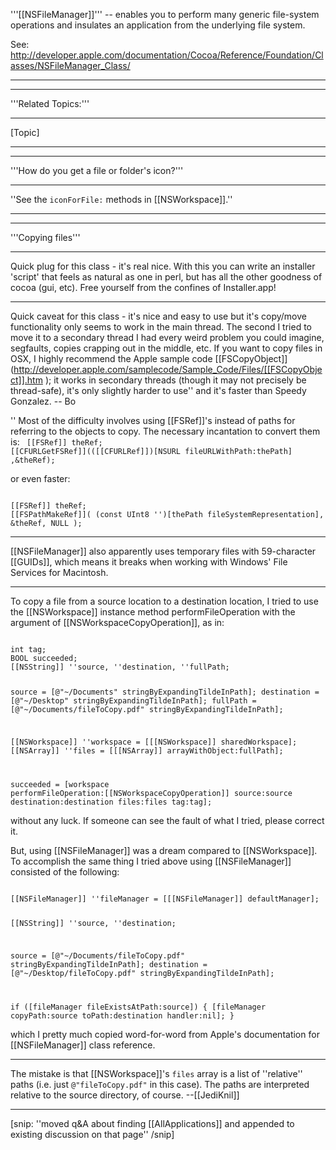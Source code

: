 '''[[NSFileManager]]''' -- enables you to perform many generic file-system operations and insulates an application from the underlying file system.

See: http://developer.apple.com/documentation/Cocoa/Reference/Foundation/Classes/NSFileManager_Class/

----

----
'''Related Topics:'''

----
[Topic]

----

----
'''How do you get a file or folder's icon?'''

----
''See the <code>iconForFile:</code> methods in [[NSWorkspace]].''

----

----
'''Copying files'''

----
Quick plug for this class - it's real nice.  With this you can write an installer 'script' that feels as natural as one in perl, but has all the other goodness of cocoa (gui, etc).  Free yourself from the confines of Installer.app!

----

Quick caveat for this class - it's nice and easy to use but it's copy/move functionality only seems to work in the main thread.  The second I tried to move it to a secondary thread I had every weird problem you could imagine, segfaults, copies crapping out in the middle, etc.  If you want to copy files in OSX, I highly recommend the Apple sample code [[FSCopyObject]] (http://developer.apple.com/samplecode/Sample_Code/Files/[[FSCopyObject]].htm ); it works in secondary threads (though it may not precisely be thread-safe), it's only slightly harder to use'' and it's faster than Speedy Gonzalez.  -- Bo

'' Most of the difficulty involves using [[FSRef]]'s instead of paths for referring to the objects to copy.  The necessary incantation to convert them is:
<code>
[[FSRef]] theRef;
[[CFURLGetFSRef]](([[CFURLRef]])[NSURL fileURLWithPath:thePath] ,&theRef);
</code>

or even faster:

<code>
[[FSRef]] theRef;
[[FSPathMakeRef]]( (const UInt8 '')[thePath fileSystemRepresentation], &theRef, NULL );
</code>

----

[[NSFileManager]] also apparently uses temporary files with 59-character [[GUIDs]], which means it breaks when working with Windows' File Services for Macintosh.

----
To copy a file from a source location to a destination location, I tried to use the [[NSWorkspace]] instance method performFileOperation with the argument of [[NSWorkspaceCopyOperation]], as in:

<code>
int tag;
BOOL succeeded;
[[NSString]] ''source, ''destination, ''fullPath;
	
source = [@"~/Documents" stringByExpandingTildeInPath];
destination = [@"~/Desktop" stringByExpandingTildeInPath];
fullPath = [@"~/Documents/fileToCopy.pdf" stringByExpandingTildeInPath];

[[NSWorkspace]] ''workspace = [[[NSWorkspace]] sharedWorkspace];
[[NSArray]] ''files = [[[NSArray]] arrayWithObject:fullPath];
	
succeeded  = [workspace performFileOperation:[[NSWorkspaceCopyOperation]]
                   source:source destination:destination
                   files:files 
                   tag:tag];
</code>

without any luck. If someone can see the fault of what I tried, please correct it.

But, using [[NSFileManager]] was a dream compared to [[NSWorkspace]]. To accomplish the same thing I tried above using [[NSFileManager]] consisted of the following:

<code>
[[NSFileManager]] ''fileManager = [[[NSFileManager]] defaultManager];

[[NSString]] ''source, ''destination;

source = [@"~/Documents/fileToCopy.pdf" stringByExpandingTildeInPath];
destination = [@"~/Desktop/fileToCopy.pdf" stringByExpandingTildeInPath];

if ([fileManager fileExistsAtPath:source]) 
{
    [fileManager copyPath:source toPath:destination handler:nil];
}
</code>

which I pretty much copied word-for-word from Apple's documentation for [[NSFileManager]] class reference.

----
The mistake is that [[NSWorkspace]]'s <code>files</code> array is a list of ''relative'' paths (i.e. just <code>@"fileToCopy.pdf"</code> in this case). The paths are interpreted relative to the source directory, of course. --[[JediKnil]]

----

[snip: ''moved q&A about finding [[AllApplications]] and appended to existing discussion on that page'' /snip]